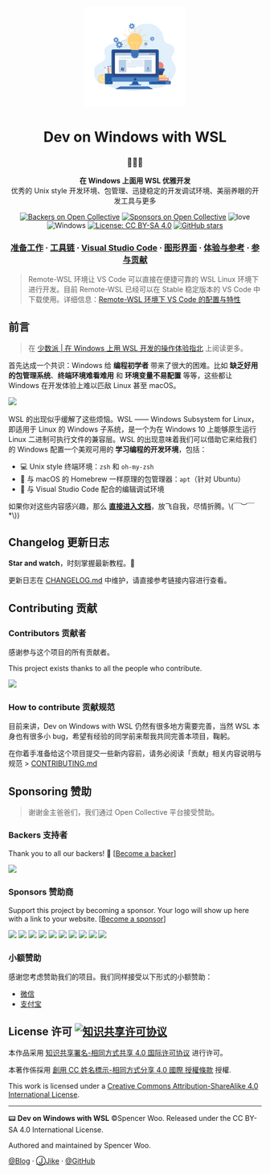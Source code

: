 <div align="center"><img src="docs/.vuepress/public/hero.png" alt="icon" width="200px" /></div>

<h1 align="center">Dev on Windows with WSL</h1>

<h3 align="center">🍳💡🎉</h3>

<p align="center">
<strong>在 Windows 上面用 WSL 优雅开发</strong><br>
优秀的 Unix style 开发环境、包管理、迅捷稳定的开发调试环境、美丽养眼的开发工具与更多
</p>

<div align="center">

[![Backers on Open Collective](https://img.shields.io/opencollective/backers/dowww.svg?colorB=brightgreen&style=flat-square)](#backers)
[![Sponsors on Open Collective](https://img.shields.io/opencollective/sponsors/dowww.svg?colorB=brightgreen&style=flat-square)](#sponsors)
![love](https://img.shields.io/badge/Made%20with-love-ff69b4.svg?style=flat-square)
![Windows](https://img.shields.io/badge/Windows-♥-FFE411.svg?logo=windows&style=flat-square)
[![License: CC BY-SA 4.0](https://img.shields.io/badge/License-CC%20BY--SA%204.0-03A9F4.svg?style=flat-square)](http://creativecommons.org/licenses/by-sa/4.0/)
[![GitHub stars](https://img.shields.io/github/stars/spencerwooo/dowww.svg?style=social)](https://github.com/spencerwooo/dowww)

<!-- [![Build Status](https://img.shields.io/travis/spencerwooo/dowww.svg?style=flat-square)](https://travis-ci.org/spencerwooo/dowww) -->

</div>

<h3 align="center">
    <a href="https://dowww.spencerwoo.com/1-Preparations/">准备工作</a>
    <span> · </span>
    <a href="https://dowww.spencerwoo.com/2-Toolchain/">工具链</a>
    <span> · </span>
    <a href="https://dowww.spencerwoo.com/3-VSCode/">Visual Studio Code</a>
    <span> · </span>
    <a href="https://dowww.spencerwoo.com/4-GUI/">图形界面</a>
    <span> · </span>
    <a href="https://dowww.spencerwoo.com/5-Experience/">体验与参考</a>
    <span> · </span>
    <a href="https://github.com/spencerwooo/dowww/blob/master/.github/CONTRIBUTING.md">参与贡献</a>
</h3>

> Remote-WSL 环境让 VS Code 可以直接在便捷可靠的 WSL Linux 环境下进行开发。目前 Remote-WSL 已经可以在 Stable 稳定版本的 VS Code 中下载使用。详细信息：[Remote-WSL 环境下 VS Code 的配置与特性](https://dowww.spencerwoo.com/3-VSCode/#remote-wsl-%E6%8F%92%E4%BB%B6)

## 前言

> 在 [少数派 | 在 Windows 上用 WSL 开发的操作体验指北](https://sspai.com/post/47719) 上阅读更多。

首先达成一个共识：Windows 给 **编程初学者** 带来了很大的困难。比如 **缺乏好用的包管理系统**、**终端环境难看难用** 和 **环境变量不易配置** 等等，这些都让 Windows 在开发体验上难以匹敌 Linux 甚至 macOS。

![](https://i.loli.net/2019/01/05/5c300ed174fec.png)

WSL 的出现似乎缓解了这些烦恼。WSL —— Windows Subsystem for Linux，即适用于 Linux 的 Windows 子系统，是一个为在 Windows 10 上能够原生运行 Linux 二进制可执行文件的兼容层。WSL 的出现意味着我们可以借助它来给我们的 Windows 配置一个美观可用的 **学习编程的开发环境**，包括：

- 💻 Unix style 终端环境：`zsh` 和 `oh-my-zsh`
- 🔨 与 macOS 的 Homebrew 一样原理的包管理器：`apt`（针对 Ubuntu）
- 📰 与 Visual Studio Code 配合的编辑调试环境

如果你对这些内容感兴趣，那么 [**直接进入文档**](https://dowww.spencerwoo.com/)，放飞自我，尽情折腾。\\(￣︶￣*\\))

## Changelog 更新日志

**Star and watch**，时刻掌握最新教程。💪

更新日志在 [CHANGELOG.md](https://github.com/spencerwooo/dowww/blob/master/CHANGELOG.md) 中维护，请直接参考链接内容进行查看。

## Contributing 贡献

### Contributors 贡献者

感谢参与这个项目的所有贡献者。

This project exists thanks to all the people who contribute.

<a href="https://github.com/spencerwooo/dowww/graphs/contributors"><img src="https://opencollective.com/dowww/contributors.svg?button=false" /></a>

### How to contribute 贡献规范

目前来讲，Dev on Windows with WSL 仍然有很多地方需要完善，当然 WSL 本身也有很多小 bug，希望有经验的同学前来帮我共同完善本项目，鞠躬。

在你着手准备给这个项目提交一些新内容前，请务必阅读「贡献」相关内容说明与规范 > [CONTRIBUTING.md](https://github.com/spencerwooo/dowww/blob/master/.github/CONTRIBUTING.md)

## Sponsoring 赞助

> 谢谢金主爸爸们，我们通过 Open Collective 平台接受赞助。

### Backers 支持者

Thank you to all our backers! 🙏 [[Become a backer](https://opencollective.com/dowww#backer)]

<a href="https://opencollective.com/dowww#backers" target="_blank"><img src="https://opencollective.com/dowww/backers.svg"></a>

### Sponsors 赞助商

Support this project by becoming a sponsor. Your logo will show up here with a link to your website. [[Become a sponsor](https://opencollective.com/dowww#sponsor)]

<a href="https://opencollective.com/dowww/sponsor/0/website" target="_blank"><img src="https://opencollective.com/dowww/sponsor/0/avatar.svg"></a>
<a href="https://opencollective.com/dowww/sponsor/1/website" target="_blank"><img src="https://opencollective.com/dowww/sponsor/1/avatar.svg"></a>
<a href="https://opencollective.com/dowww/sponsor/2/website" target="_blank"><img src="https://opencollective.com/dowww/sponsor/2/avatar.svg"></a>
<a href="https://opencollective.com/dowww/sponsor/3/website" target="_blank"><img src="https://opencollective.com/dowww/sponsor/3/avatar.svg"></a>
<a href="https://opencollective.com/dowww/sponsor/4/website" target="_blank"><img src="https://opencollective.com/dowww/sponsor/4/avatar.svg"></a>
<a href="https://opencollective.com/dowww/sponsor/5/website" target="_blank"><img src="https://opencollective.com/dowww/sponsor/5/avatar.svg"></a>
<a href="https://opencollective.com/dowww/sponsor/6/website" target="_blank"><img src="https://opencollective.com/dowww/sponsor/6/avatar.svg"></a>
<a href="https://opencollective.com/dowww/sponsor/7/website" target="_blank"><img src="https://opencollective.com/dowww/sponsor/7/avatar.svg"></a>
<a href="https://opencollective.com/dowww/sponsor/8/website" target="_blank"><img src="https://opencollective.com/dowww/sponsor/8/avatar.svg"></a>
<a href="https://opencollective.com/dowww/sponsor/9/website" target="_blank"><img src="https://opencollective.com/dowww/sponsor/9/avatar.svg"></a>

### 小额赞助

感谢您考虑赞助我们的项目。我们同样接受以下形式的小额赞助：

- [微信](https://i.loli.net/2018/03/13/5aa7ae214b63f.jpg)
- [支付宝](https://i.loli.net/2018/03/13/5aa7ae11339cd.jpg)

## License 许可 <a rel="license" href="http://creativecommons.org/licenses/by-nc-sa/4.0/"><img alt="知识共享许可协议" style="border-width:0" src="https://i.creativecommons.org/l/by-sa/4.0/80x15.png" /></a>

本作品采用 [知识共享署名-相同方式共享 4.0 国际许可协议](https://creativecommons.org/licenses/by-sa/4.0/) 进行许可。

本著作係採用 [創用 CC 姓名標示-相同方式分享 4.0 國際 授權條款](https://creativecommons.org/licenses/by-sa/4.0/) 授權.

This work is licensed under a [Creative Commons Attribution-ShareAlike 4.0 International License](http://creativecommons.org/licenses/by-sa/4.0/).

---

📟 **Dev on Windows with WSL** ©Spencer Woo. Released under the CC BY-SA 4.0 International License.

Authored and maintained by Spencer Woo.

[@Blog](https://spencerwoo.com/) · [ⒿJike](https://web.okjike.com/user/4DDA0425-FB41-4188-89E4-952CA15E3C5E/post) · [@GitHub](https://github.com/spencerwooo)
